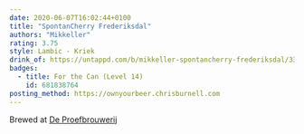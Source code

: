 ```yaml
---
date: 2020-06-07T16:02:44+0100
title: "SpontanCherry Frederiksdal"
authors: "Mikkeller"
rating: 3.75
style: Lambic - Kriek
drink_of: https://untappd.com/b/mikkeller-spontancherry-frederiksdal/331435
badges:
  - title: For the Can (Level 14)
    id: 681838764
posting_method: https://ownyourbeer.chrisburnell.com
---
```


Brewed at [De Proefbrouwerij](https://untappd.com/DeProefbrouwerij)
